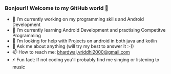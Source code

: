 ### Bonjour!! Welcome to my GitHub world 👋 

- 🔭 I’m currently working on my programming skills and Android Development
- 🌱 I’m currently learning Android Development and practising Competitve Programming
- 🤔 I’m looking for help with Projects on android in both java and kotlin
- 💬 Ask me about anything (will try my best to answer it :-))
- 📫 How to reach me: bhardwaj.vriddhi2000@gmail.com
- ⚡ Fun fact: If not coding you'll probably find me singing or listening to music
